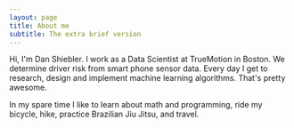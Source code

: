 ```yaml
---
layout: page
title: About me
subtitle: The extra brief version
---
```


Hi, I'm Dan Shiebler. I work as a Data Scientist at TrueMotion in Boston. We determine driver risk from smart phone sensor data. Every day I get to research, design and implement machine learning algorithms. That's pretty awesome. 

In my spare time I like to learn about math and programming, ride my bicycle, hike, practice Brazilian Jiu Jitsu, and travel.